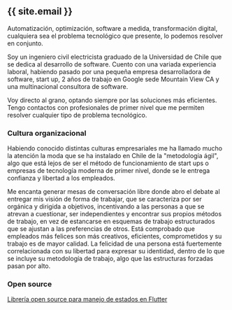 ## {{ site.email }}

Automatización, optimización, software a medida, transformación digital, cualquiera sea el problema tecnológico que presente, lo podemos resolver en conjunto.

Soy un ingeniero civil electricista graduado de la Universidad de Chile que se dedica al desarrollo de software. Cuento con una variada experiencia laboral, habiendo pasado por una pequeña empresa desarrolladora de software, start up, 2 años de trabajo en Google sede Mountain View CA y una multinacional consultora de software.

Voy directo al grano, optando siempre por las soluciones más eficientes. Tengo contactos con profesionales de primer nivel que me permiten resolver cualquier tipo de problema tecnológico.

### Cultura organizacional

Habiendo conocido distintas culturas empresariales me ha llamado mucho la atención la moda que se ha instalado en Chile de la "metodología ágil", algo que está lejos de ser el método de funcionamiento de start ups o empresas de tecnología moderna de primer nivel, donde se le entrega confianza y libertad a los empleados.

Me encanta generar mesas de conversación libre donde abro el debate al entregar mis visión de forma de trabajar, que se caracteriza por ser orgánica y dirigida a objetivos, incentivando a las personas a que se atrevan a cuestionar, ser independientes y encontrar sus propios métodos de trabajo, en vez de estancarse en esquemas de trabajo estructurados que se ajustan a las preferencias de otros. Está comprobado que empleados más felices son más creativos, eficientes, comprometidos y su trabajo es de mayor calidad. La felicidad de una persona está fuertemente correlacionada con su libertad para expresar su identidad, dentro de lo que se incluye su metodología de trabajo, algo que las estructuras forzadas pasan por alto.

### Open source

[Librería open source para manejo de estados en Flutter](https://github.com/icatalud/floop)
